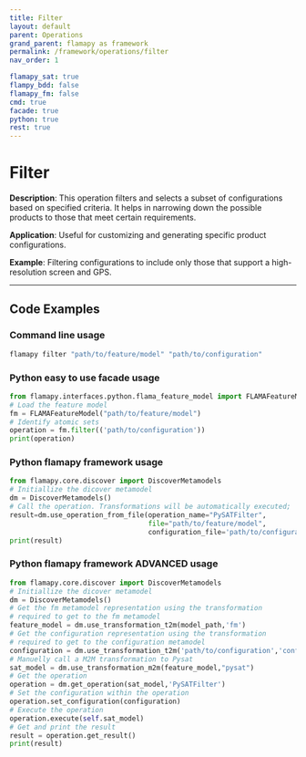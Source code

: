 ```yaml
---
title: Filter
layout: default
parent: Operations
grand_parent: flamapy as framework
permalink: /framework/operations/filter
nav_order: 1

flamapy_sat: true
flampy_bdd: false
flamapy_fm: false
cmd: true
facade: true
python: true
rest: true
---
```


# Filter
**Description**: 
This operation filters and selects a subset of configurations based on specified criteria. It helps in narrowing down the possible products to those that meet certain requirements.

**Application**: 
Useful for customizing and generating specific product configurations.

**Example**: 
Filtering configurations to include only those that support a high-resolution screen and GPS.

---
## Code Examples

### Command line usage
```bash
flamapy filter "path/to/feature/model" "path/to/configuration"
```

### Python easy to use facade usage
```python
from flamapy.interfaces.python.flama_feature_model import FLAMAFeatureModel
# Load the feature model
fm = FLAMAFeatureModel("path/to/feature/model")
# Identify atomic sets
operation = fm.filter(('path/to/configuration'))
print(operation)
```

### Python flamapy framework usage
```python
from flamapy.core.discover import DiscoverMetamodels
# Initiallize the dicover metamodel
dm = DiscoverMetamodels()
# Call the operation. Transformations will be automatically executed; 
result=dm.use_operation_from_file(operation_name="PySATFilter",
                                  file="path/to/feature/model", 
                                  configuration_file='path/to/configuration')
print(result)
```
### Python flamapy framework **ADVANCED** usage
```python
from flamapy.core.discover import DiscoverMetamodels
# Initiallize the dicover metamodel
dm = DiscoverMetamodels()
# Get the fm metamodel representation using the transformation 
# required to get to the fm metamodel
feature_model = dm.use_transformation_t2m(model_path,'fm') 
# Get the configuration representation using the transformation 
# required to get to the configuration metamodel
configuration = dm.use_transformation_t2m('path/to/configuration','configuration')
# Manuelly call a M2M transformation to Pysat
sat_model = dm.use_transformation_m2m(feature_model,"pysat")
# Get the operation
operation = dm.get_operation(sat_model,'PySATFilter')
# Set the configuration within the operation
operation.set_configuration(configuration)
# Execute the operation
operation.execute(self.sat_model)
# Get and print the result
result = operation.get_result()
print(result)
```